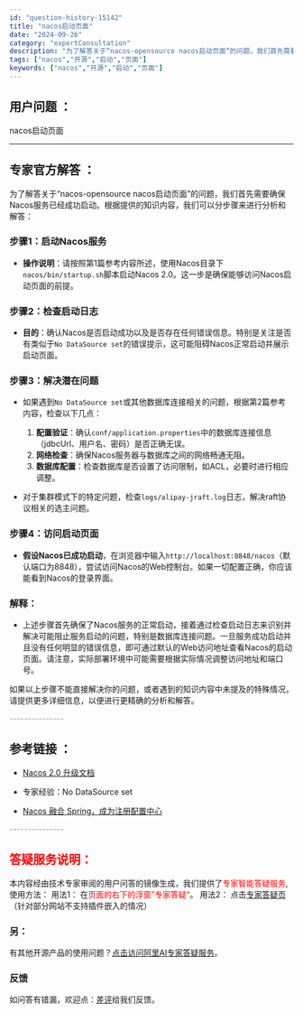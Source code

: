 ```yaml
---
id: "question-history-15142"
title: "nacos启动页面"
date: "2024-09-26"
category: "expertConsultation"
description: "为了解答关于“nacos-opensource nacos启动页面”的问题，我们首先需要确保Nacos服务已经成功启动。根据提供的知识内容，我们可以分步骤来进行分析和解答：### 步骤1：启动Nacos服务- **操作说明**：请按照第1篇参考内容所述，使用Nacos目录下`nacos/bin/st"
tags: ["nacos","开源","启动","页面"]
keywords: ["nacos","开源","启动","页面"]
---
```


## 用户问题 ： 
 nacos启动页面  

---------------
## 专家官方解答 ：

为了解答关于“nacos-opensource nacos启动页面”的问题，我们首先需要确保Nacos服务已经成功启动。根据提供的知识内容，我们可以分步骤来进行分析和解答：

### 步骤1：启动Nacos服务
- **操作说明**：请按照第1篇参考内容所述，使用Nacos目录下`nacos/bin/startup.sh`脚本启动Nacos 2.0。这一步是确保能够访问Nacos启动页面的前提。

### 步骤2：检查启动日志
- **目的**：确认Nacos是否启动成功以及是否存在任何错误信息。特别是关注是否有类似于`No DataSource set`的错误提示，这可能阻碍Nacos正常启动并展示启动页面。

### 步骤3：解决潜在问题
- 如果遇到`No DataSource set`或其他数据库连接相关的问题，根据第2篇参考内容，检查以下几点：
  1. **配置验证**：确认`conf/application.properties`中的数据库连接信息（jdbcUrl、用户名、密码）是否正确无误。
  2. **网络检查**：确保Nacos服务器与数据库之间的网络畅通无阻。
  3. **数据库配置**：检查数据库是否设置了访问限制，如ACL，必要时进行相应调整。
  
- 对于集群模式下的特定问题，检查`logs/alipay-jraft.log`日志，解决raft协议相关的选主问题。

### 步骤4：访问启动页面
- **假设Nacos已成功启动**，在浏览器中输入`http://localhost:8848/nacos`（默认端口为8848），尝试访问Nacos的Web控制台。如果一切配置正确，你应该能看到Nacos的登录界面。

### 解释：
- 上述步骤首先确保了Nacos服务的正常启动，接着通过检查启动日志来识别并解决可能阻止服务启动的问题，特别是数据库连接问题。一旦服务成功启动并且没有任何明显的错误信息，即可通过默认的Web访问地址查看Nacos的启动页面。请注意，实际部署环境中可能需要根据实际情况调整访问地址和端口号。

如果以上步骤不能直接解决你的问题，或者遇到的知识内容中未提及的特殊情况，请提供更多详细信息，以便进行更精确的分析和解答。


<font color="#949494">---------------</font> 


## 参考链接 ：

* [Nacos 2.0 升级文档](https://nacos.io/docs/latest/upgrading/200-upgrading)
 
 * 专家经验：No DataSource set 
 
 * [Nacos 融合 Spring，成为注册配置中心](https://nacos.io/docs/latest/ecology/use-nacos-with-spring)


 <font color="#949494">---------------</font> 
 


## <font color="#FF0000">答疑服务说明：</font> 

本内容经由技术专家审阅的用户问答的镜像生成，我们提供了<font color="#FF0000">专家智能答疑服务</font>,使用方法：
用法1： 在<font color="#FF0000">页面的右下的浮窗”专家答疑“</font>。
用法2： 点击[专家答疑页](https://answer.opensource.alibaba.com/docs/intro)（针对部分网站不支持插件嵌入的情况）
### 另：


有其他开源产品的使用问题？[点击访问阿里AI专家答疑服务](https://answer.opensource.alibaba.com/docs/intro)。
### 反馈
如问答有错漏，欢迎点：[差评](https://ai.nacos.io/user/feedbackByEnhancerGradePOJOID?enhancerGradePOJOId=15144)给我们反馈。
